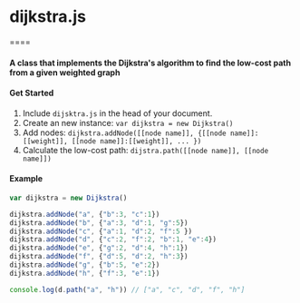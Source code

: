 # dijkstra.js
====
#### A class that implements the Dijkstra's algorithm to find the low-cost path from a given weighted graph

#### Get Started

1. Include `dijsktra.js` in the head of your document.
2. Create an new instance: `var dijkstra = new Dijkstra()`
3. Add nodes: `dijkstra.addNode([[node name]], {[[node name]]:[[weight]], [[node name]]:[[weight]], ... })`
4. Calculate the low-cost path: `dijstra.path([[node name]], [[node name]])`

#### Example

```javascript
var dijkstra = new Dijkstra()

dijkstra.addNode("a", {"b":3, "c":1})
dijkstra.addNode("b", {"a":3, "d":1, "g":5})
dijkstra.addNode("c", {"a":1, "d":2, "f":5 })
dijkstra.addNode("d", {"c":2, "f":2, "b":1, "e":4})
dijkstra.addNode("e", {"g":2, "d":4, "h":1})
dijkstra.addNode("f", {"d":5, "d":2, "h":3})
dijkstra.addNode("g", {"b":5, "e":2})
dijkstra.addNode("h", {"f":3, "e":1})

console.log(d.path("a", "h")) // ["a", "c", "d", "f", "h"]
```
